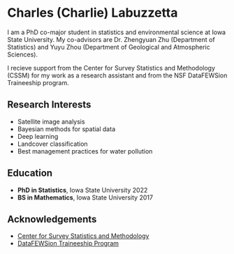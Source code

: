 Charles (Charlie) Labuzzetta
================================

I am a PhD co-major student in statistics and environmental science at Iowa State University. My co-advisors are Dr. Zhengyuan Zhu (Department of Statistics) and Yuyu Zhou (Department of Geological and Atmospheric Sciences).

I recieve support from the Center for Survey Statistics and Methodology (CSSM) for my work as a research assistant and from the NSF DataFEWSion Traineeship program.

Research Interests
------------------

* Satellite image analysis
* Bayesian methods for spatial data
* Deep learning
* Landcover classification
* Best management practices for water pollution

Education
---------

* **PhD in Statistics**, Iowa State University 2022
* **BS in Mathematics**, Iowa State University 2017

Acknowledgements
----------------

* [Center for Survey Statistics and Methodology](https://www.cssm.iastate.edu/)
* [DataFEWSion Traineeship Program](https://www.imse.iastate.edu/datafewsion/)
